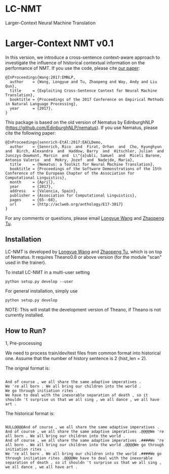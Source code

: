 # LC-NMT
Larger-Context Neural Machine Translation

Larger-Context NMT v0.1
===========================

In this version, we introduce a cross-sentence context-aware approach to investigate the influence of historical contextual information on the performance of NMT. If you use the code, please cite <a href="https://arxiv.org/pdf/1704.04347.pdf">our paper</a>:

<pre><code>@InProceedings{Wang:2017:EMNLP,
  author    = {Wang, Longyue and Tu, Zhaopeng and Way, Andy and Liu Qun},
  title     = {Exploiting Cross-Sentence Context for Neural Machine Translation},
  booktitle = {Proceedings of the 2017 Conference on Empirical Methods in Natural Language Processing},
  year      = {2017},
}
</code></pre>

This package is based on the old version of Nematus by EdinburghNLP (https://github.com/EdinburghNLP/nematus). If you use Nematus, please cite the following paper:

<pre><code>@InProceedings{sennrich-EtAl:2017:EACLDemo,
  author    = {Sennrich, Rico  and  Firat, Orhan  and  Cho, Kyunghyun  and  Birch, Alexandra  and  Haddow, Barry  and  Hitschler, Julian  and  Junczys-Dowmunt, Marcin  and  L\"{a}ubli, Samuel  and  Miceli Barone, Antonio Valerio  and  Mokry, Jozef  and  Nadejde, Maria},
  title     = {Nematus: a Toolkit for Neural Machine Translation},
  booktitle = {Proceedings of the Software Demonstrations of the 15th Conference of the European Chapter of the Association for Computational Linguistics},
  month     = {April},
  year      = {2017},
  address   = {Valencia, Spain},
  publisher = {Association for Computational Linguistics},
  pages     = {65--68},
  url       = {http://aclweb.org/anthology/E17-3017}
}
</code></pre>

For any comments or questions, please  email <a href="mailto:vincentwang0229@gmail.com">Longyue Wang</a> and <a href="mailto:tuzhaopeng@gmail.com">Zhaopeng Tu</a>.

Installation
------------

LC-NMT is developed by <a href="http://computing.dcu.ie/~lwang/">Longyue Wang</a> and <a href="http://www.zptu.net">Zhaopeng Tu</a>, which is on top of Nematus. It requires Theano0.8 or above version (for the module "scan" used in the trainer).

To install LC-NMT in a multi-user setting

``python setup.py develop --user``

For general installation, simply use

``python setup.py develop``

NOTE: This will install the development version of Theano, if Theano is not currently installed.


How to Run?
--------------------------

1, Pre-processing

We need to process train/dev/test files from common format into historical one. Assume that the number of history sentence is 2 (hist_len = 2).

The orignal format is:

<pre><code>
And of course , we all share the same adaptive imperatives .
We 're all born . We all bring our children into the world .
We go through initiation rites .
We have to deal with the inexorable separation of death , so it shouldn 't surprise us that we all sing , we all dance , we all have art .
</code></pre>

The historical format is:

<pre><code>
NULL@@@@And of course , we all share the same adaptive imperatives .
And of course , we all share the same adaptive imperatives .@@@@We 're all born . We all bring our children into the world .
And of course , we all share the same adaptive imperatives .####We 're all born . We all bring our children into the world .@@@@We go through initiation rites .
We 're all born . We all bring our children into the world .####We go through initiation rites .@@@@We have to deal with the inexorable separation of death , so it shouldn 't surprise us that we all sing , we all dance , we all have art .
</code></pre>



